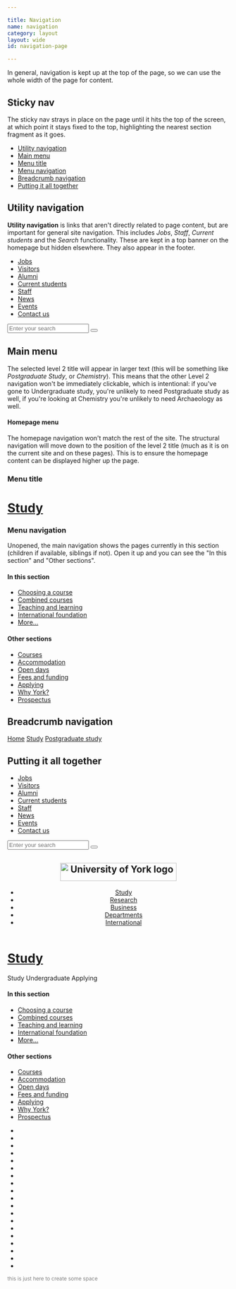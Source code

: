 ```yaml
---

title: Navigation
name: navigation
category: layout
layout: wide
id: navigation-page

---
```


<p class="lead">In general, navigation is kept up at the top of the page, so we can use the whole width of the page for content.</p>

## Sticky nav

The sticky nav strays in place on the page until it hits the top of the screen, at which point it stays fixed to the top, highlighting the nearest section fragment as it goes.

<div class="c-nav__wrapper">
  <nav class="c-nav c-nav--sticky js-sticky-nav js-targeted-nav">
    <ul class="c-nav__list"><!--
   --><li class="c-nav__item"><a class="c-nav__link" href="#utility-navigation">Utility navigation</a></li><!--
   --><li class="c-nav__item"><a class="c-nav__link" href="#main-menu">Main menu</a></li><!--
   --><li class="c-nav__item"><a class="c-nav__link" href="#menu-title">Menu title</a></li><!--
   --><li class="c-nav__item"><a class="c-nav__link" href="#menu-navigation">Menu navigation</a></li><!--
   --><li class="c-nav__item"><a class="c-nav__link" href="#breadcrumb-navigation">Breadcrumb navigation</a></li><!--
   --><li class="c-nav__item"><a class="c-nav__link" href="#putting-it-all-together">Putting it all together</a></li><!--
 --></ul>
  </nav>
</div>

<!--
## Structural navigation

The top-level **structural navigation** (Study, Research, Business) is kept at the top of every page as a way to navigate back to any section of the site.

<nav class="c-structural-nav">
  <ul class="c-structural-nav__list">
    <li class="c-structural-nav__item"><a class="c-structural-nav__link" href="#">Study</a></li>
    <li class="c-structural-nav__item"><a class="c-structural-nav__link" href="#">Research</a></li>
    <li class="c-structural-nav__item"><a class="c-structural-nav__link" href="#">Business</a></li>
    <li class="c-structural-nav__item"><a class="c-structural-nav__link" href="#">Departments</a></li>
    <li class="c-structural-nav__item"><a class="c-structural-nav__link" href="#">International</a></li>
  </ul>
</nav>
-->

## Utility navigation

**Utility navigation** is links that aren't directly related to page content, but are important for general site navigation. This includes _Jobs_, _Staff_, _Current students_ and the _Search_ functionality. These are kept in a top banner on the homepage but hidden elsewhere. They also appear in the footer.

<nav class="c-utility-nav">
  <ul class="c-utility-nav__list">
    <li class="c-utility-nav__item"><a class="c-utility-nav__link" href="#">Jobs</a></li>
    <li class="c-utility-nav__item"><a class="c-utility-nav__link" href="#">Visitors</a></li>
    <li class="c-utility-nav__item"><a class="c-utility-nav__link" href="#">Alumni</a></li>
    <li class="c-utility-nav__item"><a class="c-utility-nav__link" href="#">Current students</a></li>
    <li class="c-utility-nav__item"><a class="c-utility-nav__link" href="#">Staff</a></li>
    <li class="c-utility-nav__item"><a class="c-utility-nav__link" href="#">News</a></li>
    <li class="c-utility-nav__item"><a class="c-utility-nav__link" href="#">Events</a></li>
    <li class="c-utility-nav__item"><a class="c-utility-nav__link" href="#">Contact us</a></li>
  </ul>
  <div class="c-utility-nav__search">
    <form action="" method="get" class="c-form">
      <input class="c-form__input c-form__input--text" type="text" placeholder="Enter your search">
      <button class="c-btn c-btn--small"><i class="c-icon c-icon--magnifying-glass"></i></button>
    </form>
  </div>
</nav>

## Main menu

The selected level 2 title will appear in larger text (this will be something like _Postgraduate Study_, or _Chemistry_). This means that the other Level 2 navigation won't be immediately clickable, which is intentional: if you've gone to Undergraduate study, you're unlikely to need Postgraduate study as well, if you're looking at Chemistry you're unlikely to need Archaeology as well.

#### Homepage menu

The homepage navigation won't match the rest of the site. The structural navigation will move down to the position of the level 2 title (much as it is on the current site and on these pages). This is to ensure the homepage content can be displayed higher up the page.

### Menu title

<div class="c-page-title">
  <h1 class="c-page-title__header"><a class="c-page-title__link" href="#">Study</a></h1>
</div>

### Menu navigation

Unopened, the main navigation shows the pages currently in this section (children if available, siblings if not). Open it up and you can see the "In this section" and "Other sections".

<nav class="c-nav c-nav--main" role="navigation" id="Main-Navigation-2">
  <h4 class="c-nav__header">In this section</h4>
  <ul class="c-nav__list c-nav__list--associative">
    <li class="c-nav__item">
      <a class="c-nav__link" href="choosing-a-course.html">Choosing a course</a>
    </li>
    <li class="c-nav__item is-current">
      <a class="c-nav__link" href="combined-courses.html">Combined courses</a>
    </li>
    <li class="c-nav__item">
      <a class="c-nav__link" href="teaching-and-learning.html">Teaching and learning</a>
    </li>
    <li class="c-nav__item">
      <a class="c-nav__link" href="international-foundation.html">International foundation</a>
    </li>
    <li class="c-nav__item c-nav__item--more">
      <a class="c-nav__link js-toggle-button" href="#Main-Navigation-2">More&hellip;</a>
    </li>
  </ul>
  <h4 class="c-nav__header">Other sections</h4>
  <ul class="c-nav__list c-nav__list--structural">
    <li class="c-nav__item">
      <a class="c-nav__link" href="courses.html">Courses</a>
    </li>
    <li class="c-nav__item">
      <a class="c-nav__link" href="accommodation.html">Accommodation</a>
    </li>
    <li class="c-nav__item">
      <a class="c-nav__link" href="open-days.html">Open days</a>
    </li>
    <li class="c-nav__item">
      <a class="c-nav__link" href="fees-and-funding.html">Fees and funding</a>
    </li>
    <li class="c-nav__item">
      <a class="c-nav__link" href="applying.html">Applying</a>
    </li>
    <li class="c-nav__item">
      <a class="c-nav__link" href="why-york.html">Why York?</a>
    </li>
    <li class="c-nav__item">
      <a class="c-nav__link" href="prospectus.html">Prospectus</a>
    </li>
  </ul>
</nav>

## Breadcrumb navigation

<nav class="c-breadcrumb">
  <a class="c-breadcrumb__link" href="#">Home</a>
  <a class="c-breadcrumb__link" href="#">Study</a>
  <a class="c-breadcrumb__link" href="#">Postgraduate study</a>
</nav>

## Putting it all together

<nav class="c-utility-nav">
  <ul class="c-utility-nav__list">
    <li class="c-utility-nav__item"><a class="c-utility-nav__link" href="#">Jobs</a></li>
    <li class="c-utility-nav__item"><a class="c-utility-nav__link" href="#">Visitors</a></li>
    <li class="c-utility-nav__item"><a class="c-utility-nav__link" href="#">Alumni</a></li>
    <li class="c-utility-nav__item"><a class="c-utility-nav__link" href="#">Current students</a></li>
    <li class="c-utility-nav__item"><a class="c-utility-nav__link" href="#">Staff</a></li>
    <li class="c-utility-nav__item"><a class="c-utility-nav__link" href="#">News</a></li>
    <li class="c-utility-nav__item"><a class="c-utility-nav__link" href="#">Events</a></li>
    <li class="c-utility-nav__item"><a class="c-utility-nav__link" href="#">Contact us</a></li>
  </ul>
  <div class="c-utility-nav__search">
    <form action="" method="get" class="c-form">
      <input class="c-form__input c-form__input--text" type="text" placeholder="Enter your search">
      <button class="c-btn c-btn--small"><i class="c-icon c-icon--magnifying-glass"></i></button>
    </form>
  </div>
</nav>

<header class="c-main-header" role="banner">
  <div class="o-wrapper">
    <h2 class="c-main-header__title"><img class="c-main-header__logo" src="img/logo.jpg" alt="University of York logo" width="264" height="41"></h2>
    <nav class="c-structural-nav">
      <ul class="c-structural-nav__list">
        <li class="c-structural-nav__item"><a class="c-structural-nav__link" href="#">Study</a></li>
        <li class="c-structural-nav__item"><a class="c-structural-nav__link" href="#">Research</a></li>
        <li class="c-structural-nav__item"><a class="c-structural-nav__link" href="#">Business</a></li>
        <li class="c-structural-nav__item"><a class="c-structural-nav__link" href="#">Departments</a></li>
        <li class="c-structural-nav__item"><a class="c-structural-nav__link" href="#">International</a></li>
      </ul>
    </nav>
  </div>
</header>

<div class="c-page-title">
  <h1 class="c-page-title__header"><a class="c-page-title__link" href="#">Study</a></h1>
</div>

<div class="c-breadcrumb">
  <a class="c-breadcrumb__link">Study</a>
  <a class="c-breadcrumb__link">Undergraduate</a>
  <a class="c-breadcrumb__link">Applying</a>
</div>

<nav class="c-nav c-nav--main" role="navigation" id="Main-Navigation-3">
  <h4 class="c-nav__header">In this section</h4>
  <ul class="c-nav__list c-nav__list--associative">
    <li class="c-nav__item">
      <a class="c-nav__link" href="choosing-a-course.html">Choosing a course</a>
    </li>
    <li class="c-nav__item is-current">
      <a class="c-nav__link" href="combined-courses.html">Combined courses</a>
    </li>
    <li class="c-nav__item">
      <a class="c-nav__link" href="teaching-and-learning.html">Teaching and learning</a>
    </li>
    <li class="c-nav__item">
      <a class="c-nav__link" href="international-foundation.html">International foundation</a>
    </li>
    <li class="c-nav__item c-nav__item--more">
      <a class="c-nav__link js-toggle-button" href="#Main-Navigation-3">More&hellip;</a>
    </li>
  </ul>
  <h4 class="c-nav__header">Other sections</h4>
  <ul class="c-nav__list c-nav__list--structural">
    <li class="c-nav__item">
      <a class="c-nav__link" href="courses.html">Courses</a>
    </li>
    <li class="c-nav__item">
      <a class="c-nav__link" href="accommodation.html">Accommodation</a>
    </li>
    <li class="c-nav__item">
      <a class="c-nav__link" href="open-days.html">Open days</a>
    </li>
    <li class="c-nav__item">
      <a class="c-nav__link" href="fees-and-funding.html">Fees and funding</a>
    </li>
    <li class="c-nav__item">
      <a class="c-nav__link" href="applying.html">Applying</a>
    </li>
    <li class="c-nav__item">
      <a class="c-nav__link" href="why-york.html">Why York?</a>
    </li>
    <li class="c-nav__item">
      <a class="c-nav__link" href="prospectus.html">Prospectus</a>
    </li>
  </ul>
</nav>

-

-

-

-

-

-

-

-

-

-

-

-

-

-

-

-

-

-

-

<small style="color:grey;">this is just here to create some space</small>
